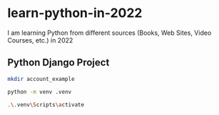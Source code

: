# learn-python-in-2022

I am learning Python from different sources (Books, Web Sites, Video Courses, etc.) in 2022

## Python Django Project

```bash
mkdir account_example

python -m venv .venv

.\.venv\Scripts\activate
```

